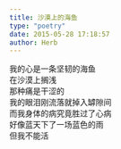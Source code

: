 ```yaml
---  
title: 沙漠上的海鱼  
type: "poetry"  
date: 2015-05-28 17:18:57  
author: Herb  
---  
```

我的心是一条坚韧的海鱼  
在沙漠上搁浅  
那种痛是干涩的  
我的眼泪刚流落就掉入罅隙间  
而我身体的病究竟胜过了心病  
好像蓝天下了一场蓝色的雨  
但我不能活  
